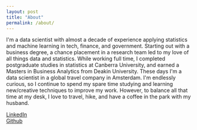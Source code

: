 ```yaml
---
layout: post
title: "About"
permalink: /about/
---
```


I'm a data scientist with almost a decade of experience applying statistics and machine learning in tech, finance, and government. Starting out with a business degree, a chance placement in a research team led to my love of all things data and statistics. While working full time, I completed postgraduate studies in statistics at Canberra University, and earned a Masters in Business Analytics from Deakin University. These days I'm a data scientist in a global travel company in Amsterdam. I'm endlessly curious, so I continue to spend my spare time studying and learning new/creative techniques to improve my work. However, to balance all that time at my desk, I love to travel, hike, and have a coffee in the park with my husband.

[LinkedIn](https://www.linkedin.com/in/megan-verbakel-9173488b/) <br>
[Github](https://github.com/MVerbakel)
